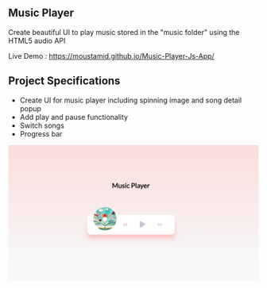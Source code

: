 ## Music Player

Create beautiful UI to play music stored in the "music folder" using the HTML5 audio API 

Live Demo : https://moustamid.github.io/Music-Player-Js-App/

## Project Specifications

- Create UI for music player including spinning image and song detail popup
- Add play and pause functionality
- Switch songs
- Progress bar


![](images/snapchat.PNG)


